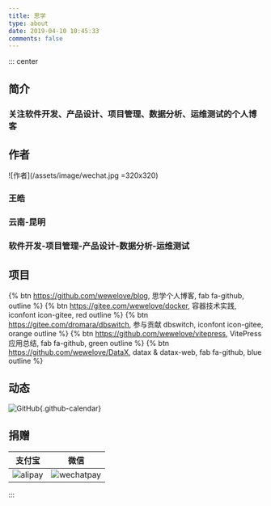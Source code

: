 ```yaml
---
title: 思学
type: about
date: 2019-04-10 10:45:33
comments: false
---
```


::: center

## 简介

### 关注软件开发、产品设计、项目管理、数据分析、运维测试的个人博客

## 作者

![作者](/assets/image/wechat.jpg =320x320)

### 王皓

### 云南-昆明

### 软件开发-项目管理-产品设计-数据分析-运维测试

## 项目

{% btn https://github.com/wewelove/blog, 思学个人博客, fab fa-github, outline %}
{% btn https://gitee.com/wewelove/docker, 容器技术实践, iconfont icon-gitee, red outline %}
{% btn https://gitee.com/dromara/dbswitch, 参与贡献 dbswitch, iconfont icon-gitee, orange outline %}
{% btn https://github.com/wewelove/vitepress, VitePress 应用总结, fab fa-github, green outline %}
{% btn https://github.com/wewelove/DataX, datax & datax-web, fab fa-github, blue outline %}

## 动态

![GitHub](https://ghchart.rshah.org/wewelove){.github-calendar}

## 捐赠

| 支付宝 | 微信 |
| --- | --- |
| ![alipay](/assets/image/alipay.jpg) | ![wechatpay](/assets/image/wechatpay.png) |

:::
